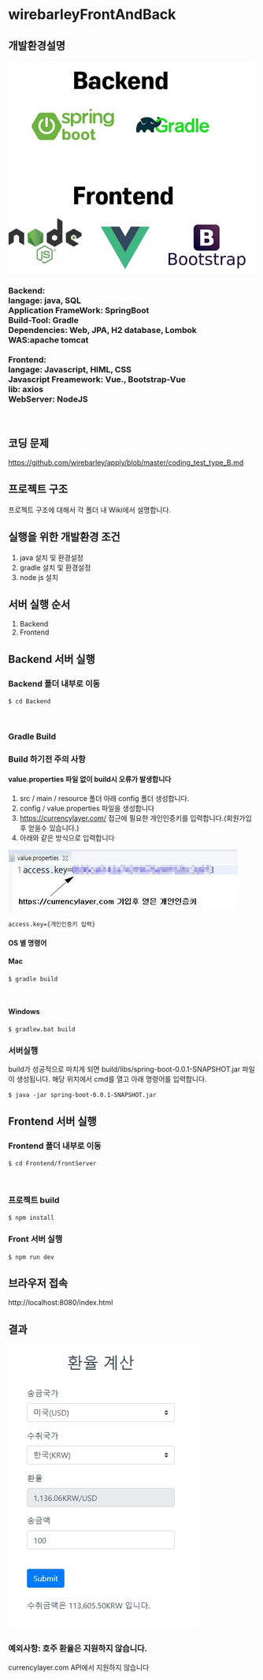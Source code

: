 # wirebarleyFrontAndBack

## 개발환경설명

![Alt text](./image/project_compositon.jpg)
<h3>
Backend: <br>
langage: java, SQL<br>
Application FrameWork: SpringBoot<br>
Build-Tool: Gradle <br>
Dependencies: Web, JPA, H2 database, Lombok<br>
WAS:apache tomcat<br>
<br>
Frontend:<br>
langage: Javascript, HIML, CSS<br>
Javascript Freamework: Vue., Bootstrap-Vue<br>
lib: axios<br>
WebServer: NodeJS<br>
</h3>
<br>

## 코딩 문제
https://github.com/wirebarley/apply/blob/master/coding_test_type_B.md

## 프로젝트 구조
프로젝트 구조에 대해서 각 폴더 내 Wiki에서 설명합니다.

## 실행을 위한 개발환경 조건
1. java 설치 및 환경설정
2. gradle 설치 및 환경설정
3. node js 설치

## 서버 실행 순서
1. Backend
2. Frontend

## Backend 서버 실행

<h3>Backend 폴더 내부로 이동</h3>
<pre><code>$ cd Backend</code></pre>
<br>

### Gradle Build

<h3>Build 하기전 주의 사항</h3>
<h4>value.properties 파일 없이 build시 오류가 발생합니다</h4>

1. src / main / resource 폴더 아래 config 폴더 생성합니다.
2. config / value.properties 파일을 생성합니다
3. https://currencylayer.com/ 접근에 필요한 개인인증키를 입력합니다.(회원가입후 얻을수 있습니다.)
4. 아래와 같은 방식으로 입력합니다

![Alt text](./image/valuePropertiesComment.JPG)
<pre><code>access.key={개인인증키 입력}</code></pre>

#### OS 별 명령어
<h4>Mac</h4>
<pre><code>$ gradle build</code></pre>
<br>
<h4>Windows</h4>
<pre><code>$ gradlew.bat build</code></pre>

### 서버실행
build가 성공적으로 마치게 되면 build/libs/spring-boot-0.0.1-SNAPSHOT.jar
파일이 생성됩니다. 해당 위치에서 cmd를 열고 아래 명령어를 입력합니다.
<pre><code>$ java -jar spring-boot-0.0.1-SNAPSHOT.jar</code></pre>
 
## Frontend 서버 실행
<h3>Frontend 폴더 내부로 이동</h3>
<pre><code>$ cd Frontend/frontServer</code></pre>
<br>

### 프로젝트 build
<pre><code>$ npm install</code></pre>

### Front 서버 실행
<pre><code>$ npm run dev</code></pre>

## 브라우저 접속
http://localhost:8080/index.html

## 결과
![Alt text](./image/result.jpg)

<h3>예외사항: 호주 환율은 지원하지 않습니다.</h3
  
currencylayer.com API에서 지원하지 않습니다

